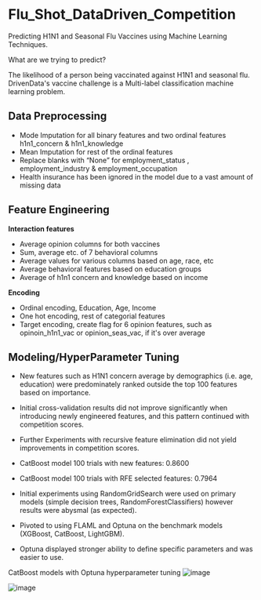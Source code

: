 # Flu_Shot_DataDriven_Competition
Predicting H1N1 and Seasonal Flu Vaccines using Machine Learning Techniques.

What are we trying to predict?

The likelihood of a person being vaccinated against H1N1 and seasonal flu. 
DrivenData's vaccine challenge is a Multi-label classification machine learning problem.

## Data Preprocessing


- Mode Imputation for all binary features and two ordinal features h1n1_concern & h1n1_knowledge 
- Mean Imputation for rest of the ordinal features  
- Replace blanks with “None” for employment_status , employment_industry & employment_occupation  
- Health insurance has been ignored in the model due to a vast amount of missing data 

## Feature Engineering


**Interaction features**

- Average opinion columns for both vaccines  
- Sum, average etc. of 7 behavioral columns 
- Average values for various columns based on age, race, etc 
- Average behavioral features based on education groups 
- Average of h1n1 concern and knowledge based on income 

**Encoding** 

- Ordinal encoding, Education, Age, Income 
- One hot encoding, rest of categorial features 
- Target encoding, create flag for 6 opinion features, such as opinoin_h1n1_vac or opinion_seas_vac, if it's over average

## Modeling/HyperParameter Tuning


- New features such as H1N1 concern average by demographics (i.e. age, education) were predominately ranked outside the top 100 features based on importance. 
- Initial cross-validation results did not improve significantly when introducing newly engineered features, and this pattern continued with competition scores. 
- Further Experiments with recursive feature elimination did not yield improvements in competition scores. 
- CatBoost model 100 trials with new features: 0.8600  
- CatBoost model 100 trials with RFE selected features: 0.7964 

- Initial experiments using RandomGridSearch were used on primary models (simple decision trees, RandomForestClassifiers) however results were abysmal (as expected).  
- Pivoted to using FLAML and Optuna on the benchmark models (XGBoost, CatBoost, LightGBM). 
- Optuna displayed stronger ability to define specific parameters and was easier to use. 


CatBoost models with Optuna hyperparameter tuning
![image](https://user-images.githubusercontent.com/41646192/184504897-0bd8f7bf-c1c6-43f0-9bc1-1d2f1e37007f.png)

![image](https://user-images.githubusercontent.com/41646192/184504934-1555de55-4a39-47fe-81da-82071a942b3f.png)





